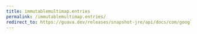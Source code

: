 ```yaml
---
title: immutablemultimap.entries
permalink: /immutablemultimap.entries/
redirect_to: https://guava.dev/releases/snapshot-jre/api/docs/com/google/common/collect/ImmutableMultimap.html#entries--
---
```


